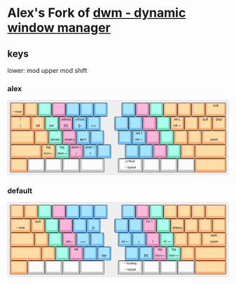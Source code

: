# Alex's Fork of [dwm - dynamic window manager](http://dwm.suckless.org/)

## keys

lower: mod
upper mod shift

### alex

![keys](/keyboard-layout-editor.com/uhk-ansi-dwm.png?raw=true)

### default

![keys](/keyboard-layout-editor.com/uhk-ansi-dwm-default.png?raw=true)
